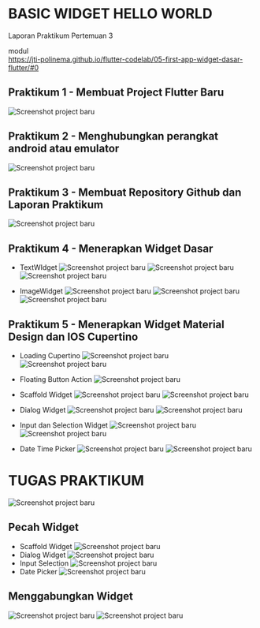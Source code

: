 # BASIC WIDGET HELLO WORLD

Laporan Praktikum Pertemuan 3 

modul   
https://jti-polinema.github.io/flutter-codelab/05-first-app-widget-dasar-flutter/#0

## Praktikum 1 - Membuat Project Flutter Baru

![Screenshot project baru](img/project_baru.png)

## Praktikum 2 - Menghubungkan perangkat android atau emulator

![Screenshot project baru](img/konek_android.png)

## Praktikum 3 - Membuat Repository Github dan Laporan Praktikum

![Screenshot project baru](img/repository.png)

## Praktikum 4 - Menerapkan Widget Dasar

- TextWIdget
![Screenshot project baru](img/text_widget_1.png)
![Screenshot project baru](img/text_widget_2.png)
![Screenshot project baru](img/text_widget_3.png)

- ImageWidget
![Screenshot project baru](img/image_widget_1.png)
![Screenshot project baru](img/image_widget_2.png)
![Screenshot project baru](img/image_widget_3.png)


## Praktikum 5 - Menerapkan Widget Material Design dan IOS Cupertino

- Loading Cupertino
![Screenshot project baru](img/loading_cupertino_1.png)
![Screenshot project baru](img/loading_cupertino_2.png)

- Floating Button Action
![Screenshot project baru](img/fab.png)

- Scaffold Widget
![Screenshot project baru](img/scaffold_1.png)
![Screenshot project baru](img/scaffold_2.png)

- Dialog Widget
![Screenshot project baru](img/dialog_1.png)
![Screenshot project baru](img/dialog_widget.gif)

- Input dan Selection Widget
![Screenshot project baru](img/input.png)
![Screenshot project baru](img/text_field.gif)

- Date Time Picker
![Screenshot project baru](img/date_picker.png)
![Screenshot project baru](img/date_picker.gif)

# TUGAS PRAKTIKUM
![Screenshot project baru](img/soal_tugas.png)

## Pecah Widget

- Scaffold Widget
![Screenshot project baru](img/tugas_1.png)
- Dialog Widget
![Screenshot project baru](img/tugas_2.png)
- Input Selection
![Screenshot project baru](img/tugas_3.png)
- Date Picker
![Screenshot project baru](img/tugas_4.png)

## Menggabungkan Widget
![Screenshot project baru](img/gabung_1.png)
![Screenshot project baru](img/tugas_widget.gif)